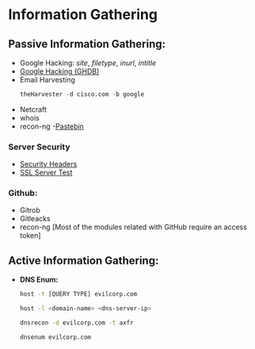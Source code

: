 # Information Gathering

## **Passive Information Gathering:**

- Google Hacking: *site*, *filetype*, *inurl*, *intitle*
- [Google Hacking (GHDB)](https://www.exploit-db.com/google-hacking-database)
-  Email Harvesting
	```sql
	theHarvester -d cisco.com -b google
	```
- Netcraft
- whois
- recon-ng
-[Pastebin](https://pastebin.ga/)
### Server Security

- [Security Headers](https://securityheaders.com/)
- [SSL Server Test](https://www.ssllabs.com/ssltest/)
###  **Github:**

- Gitrob
- Gitleacks
- recon-ng \[Most of the modules related with GitHub require an access token\]

## **Active Information Gathering:**
- **DNS Enum:**
	```bash
	host -t [QUERY TYPE] evilcorp.com
	```
	
	```bash
	host -l <domain-name> <dns-server-ip>
	```

	```bash
	dnsrecon -d evilcorp.com -t axfr
	```
	
	```bash
	dnsenum evilcorp.com
	```
	
